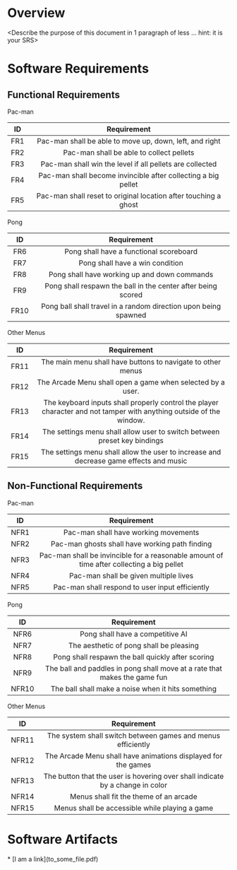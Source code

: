 # Overview

<Describe the purpose of this document in 1 paragraph of less ... hint: it is
your SRS>

# Software Requirements

<Describe the structure of this section>
  
## Functional Requirements
  
Pac-man
  
| ID | Requirement |
| :-------------: | :----------: |
| FR1 | Pac-man shall be able to move up, down, left, and right |
| FR2 | Pac-man shall be able to collect pellets |
| FR3 | Pac-man shall win the level if all pellets are collected |
| FR4 | Pac-man shall become invincible after collecting a big pellet |
| FR5 | Pac-man shall reset to original location after touching a ghost |
  
 Pong
  
| ID | Requirement |
| :-------------: | :----------: |
| FR6 | Pong shall have a functional scoreboard |
| FR7 | Pong shall have a win condition |
| FR8 | Pong shall have working up and down commands |
| FR9 | Pong shall respawn the ball in the center after being scored |
| FR10 | Pong ball shall travel in a random direction upon being spawned |
 
Other Menus

| ID | Requirement |
| :-------------: | :----------: |
| FR11 | The main menu shall have buttons to navigate to other menus |
| FR12 | The Arcade Menu shall open a game when selected by a user. |
| FR13 | The keyboard inputs shall properly control the player character and not tamper with anything outside of the window. |
| FR14 | The settings menu shall allow user to switch between preset key bindings |
| FR15 | The settings menu shall allow the user to increase and decrease game effects and music |
  
  
## Non-Functional Requirements
  
  Pac-man

| ID | Requirement |
| :-------------: | :----------: |
| NFR1 | Pac-man shall have working movements |
| NFR2 | Pac-man ghosts shall have working path finding |
| NFR3 | Pac-man shall be invincible for a reasonable amount of time after collecting a big pellet |
| NFR4 | Pac-man shall be given multiple lives |
| NFR5 | Pac-man shall respond to user input efficiently |
  
  Pong

| ID | Requirement |
| :-------------: | :----------: |
| NFR6 | Pong shall have a competitive AI |
| NFR7 | The aesthetic of pong shall be pleasing |
| NFR8 | Pong shall respawn the ball quickly after scoring |
| NFR9 | The ball and paddles in pong shall move at a rate that makes the game fun |
| NFR10 | The ball shall make a noise when it hits something |
  
Other Menus  
  
| ID | Requirement |
| :-------------: | :----------: |
| NFR11 | The system shall switch between games and menus efficiently |
| NFR12 | The Arcade Menu shall have animations displayed for the games |
| NFR13 | The button that the user is hovering over shall indicate by a change in color |
| NFR14 | Menus shall fit the theme of an arcade |
| NFR15 | Menus shall be accessible while playing a game |
  
# Software Artifacts
  
<Describe the purpose of this section>
* [I am a link](to_some_file.pdf)
 
